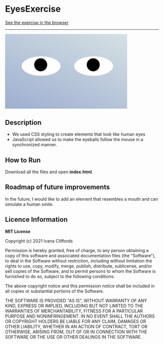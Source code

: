 # EyesExercise


<a href ="https://ivanacliffords.github.io/eyesExercise/">See the exercise in the browser</a>

***

<img src = "img/eyes.png" width = '400'/>



## Description 
* We used CSS styling to create elements that look like human eyes
* JavaScript allowed us to make the eyeballs follow the mouse in a synchronized manner. 



## How to Run
Download all the files and open **index.html**.


## Roadmap of future improvements
In the future, I would like to add an element that resembles a mouth and can simulate a human smile.



## Licence Information 




**MIT License**

Copyright (c) 2021 Ivana Cliffords

Permission is hereby granted, free of charge, to any person obtaining a copy
of this software and associated documentation files (the "Software"), to deal
in the Software without restriction, including without limitation the rights
to use, copy, modify, merge, publish, distribute, sublicense, and/or sell
copies of the Software, and to permit persons to whom the Software is
furnished to do so, subject to the following conditions:

The above copyright notice and this permission notice shall be included in all
copies or substantial portions of the Software.

THE SOFTWARE IS PROVIDED "AS IS", WITHOUT WARRANTY OF ANY KIND, EXPRESS OR
IMPLIED, INCLUDING BUT NOT LIMITED TO THE WARRANTIES OF MERCHANTABILITY,
FITNESS FOR A PARTICULAR PURPOSE AND NONINFRINGEMENT. IN NO EVENT SHALL THE
AUTHORS OR COPYRIGHT HOLDERS BE LIABLE FOR ANY CLAIM, DAMAGES OR OTHER
LIABILITY, WHETHER IN AN ACTION OF CONTRACT, TORT OR OTHERWISE, ARISING FROM,
OUT OF OR IN CONNECTION WITH THE SOFTWARE OR THE USE OR OTHER DEALINGS IN THE
SOFTWARE.

